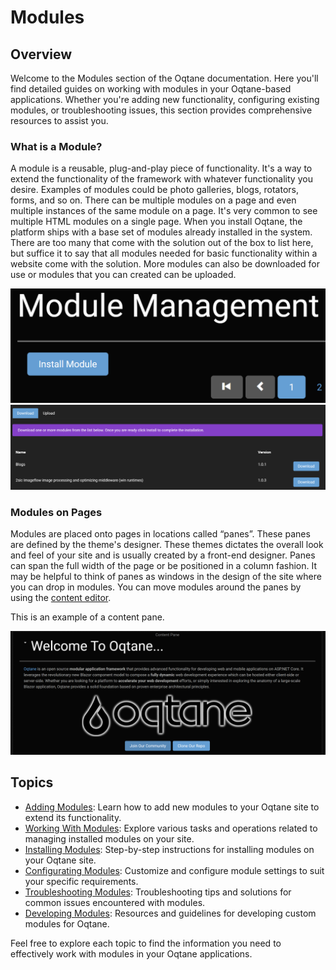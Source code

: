 # Modules

## Overview
Welcome to the Modules section of the Oqtane documentation. Here you'll find detailed guides on working with modules in your Oqtane-based applications. Whether you're adding new functionality, configuring existing modules, or troubleshooting issues, this section provides comprehensive resources to assist you.

### What is a Module?
A module is a reusable, plug-and-play piece of functionality. It's a way to extend the functionality of the framework with whatever functionality you desire. Examples of modules could be photo galleries, blogs, rotators, forms, and so on. There can be multiple modules on a page and even multiple instances of the same module on a page. It's very common to see multiple HTML modules on a single page.
When you install Oqtane, the platform ships with a base set of modules already installed in the system. There are too many that come with the solution out of the box to list here, but suffice it to say that all modules needed for basic functionality within a website come with the solution. More modules can also be downloaded for use or modules that you can created can be uploaded.

![installing-modules](./assets/installing-modules.png)
![installing-modules-2](./assets/installing-modules-2.png)

### Modules on Pages
Modules are placed onto pages in locations called “panes”. These panes are defined by the theme's designer. These themes dictates the overall look and feel of your site and is usually created by a front-end designer. Panes can span the full width of the page or be positioned in a column fashion. It may be helpful to think of panes as windows in the design of the site where you can drop in modules. You can move modules around the panes by using the [content editor](../site-administration/content-editor.md).

This is an example of a content pane.

![content-pane](./assets/content-pane.png)

## Topics

- [Adding Modules](adding-modules.md): Learn how to add new modules to your Oqtane site to extend its functionality.
- [Working With Modules](working-with-modules.md): Explore various tasks and operations related to managing installed modules on your site.
- [Installing Modules](module-installation.md): Step-by-step instructions for installing modules on your Oqtane site.
- [Configurating Modules](module-configuration.md): Customize and configure module settings to suit your specific requirements.
- [Troubleshooting Modules](troubleshooting.md): Troubleshooting tips and solutions for common issues encountered with modules.
- [Developing Modules](module-development.md): Resources and guidelines for developing custom modules for Oqtane.

Feel free to explore each topic to find the information you need to effectively work with modules in your Oqtane applications.
